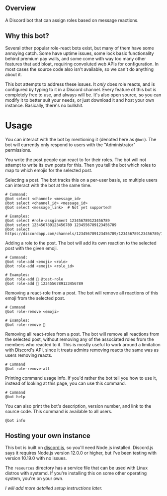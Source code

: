 ## Overview
A Discord bot that can assign roles based on message reactions.

## Why this bot?
Several other popular role-react bots exist, but many of them have some annoying
catch. Some have uptime issues, some lock basic functionality behind premium pay
walls, and some come with way too many other features that add bloat, requiring
convoluted web APIs for configuration. In most cases the source code also isn't
available, so we can't do anything about it.

This bot attempts to address these issues. It _only_ does role reacts, and is
configured by typing to it in a Discord channel. Every feature of this bot is
completely free to use, and always will be. It's also open source, so you can
modify it to better suit your needs, or just download it and host your own
instance. Basically, there's no bullshit.

# Usage
You can interact with the bot by mentioning it (denoted here as `@bot`). The bot
will currently only respond to users with the "Administrator" permissions.

You write the post people can react to for their roles. The bot will not attempt
to write its own posts for this. Then you tell the bot which roles to map to
which emojis for the selected post.

Selecting a post. The bot tracks this on a per-user basis, so multiple users can
interact with the bot at the same time.
```
# Command:
@bot select <channel> <message_id>
@bot select <channel_id> <message_id>
@bot select <message_link>  # Not yet supported!

# Examples:
@bot select #role-assginment 123456789123456789
@bot select 123456789123456789 1234556789123456789
@bot select https://discordapp.com/channels/123456789123456789/123456789123456789/123456789123456789
```

Adding a role to the post. The bot will add its own reaction to the selected
post with the given emoji.
```
# Command:
@bot role-add <emoji> <role>
@bot role-add <emoji> <role_id>

# Examples:
@bot role-add 🦊 @test-role
@bot role-add 🦊 1234556789123456789
```

Removing a react-role from a post. The bot will remove all reactions of this
emoji from the selected post.
```
# Command
@bot role-remove <emoji>

# Examples:
@bot role-remove 🦊
```

Removing all react-roles from a post. The bot will remove all reactions from the
selected post, without removing any of the associated roles from the members who
reacted to it. This is mostly useful to work around a limitation with Discord's
API, since it treats admins removing reacts the same was as users removing
reacts.
```
# Command
@bot role-remove-all
```

Printing command usage info. If you'd rather the bot tell you how to use it,
instead of looking at this page, you can use this command.
```
# Command
@bot help
```

You can also print the bot's description, version number, and link to the source
code. This command is available to all users.
```
@bot info
```

## Hosting your own instance
This bot is built on [discord.js](https://discord.js.org/#/), so you'll need
Node.js installed. Discord.js says it requires Node.js version 12.0.0 or higher,
but I've been testing with version 10.19.0 with no issues.

The `resources` directory has a service file that can be used with Linux distros
with systemd. If you're installing this on some other operating system, you're
on your own.

_I will add more detailed setup instructions later._

